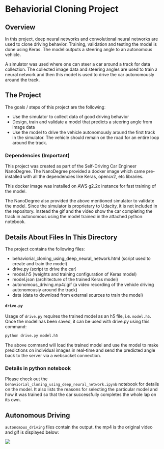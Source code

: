 # Behaviorial Cloning Project

Overview
---
In this project, deep neural networks and convolutional neural networks are used to clone driving behavior. Training, validation and testing the model is done using Keras. The model outputs a steering angle to an autonomous vehicle.

A simulator was used where one can steer a car around a track for data collection. The collected image data and steering angles are used to train a neural network and then this model is used to drive the car autonomously around the track.

The Project
---
The goals / steps of this project are the following:
* Use the simulator to collect data of good driving behavior
* Design, train and validate a model that predicts a steering angle from image data
* Use the model to drive the vehicle autonomously around the first track in the simulator. The vehicle should remain on the road for an entire loop around the track.

### Dependencies (Important)
This project was created as part of the Self-Driving Car Engineer NanoDegree. The NanoDegree provided a docker image which came pre-installed with all the dependencies like Keras, opencv2, etc libraries.

This docker image was installed on AWS g2.2x instance for fast training of the model.

The NanoDegree also provided the above mentioned simulator to validate the model. Since the simulator is proprietary to Udacity, it is not included in the repository. Instead the gif and the video show the car completing the track in autonomous using the model trained in the attached python notebook.  


## Details About Files In This Directory

The project contains the following files:
* behaviorial_cloning_using_deep_neural_network.html (script used to create and train the model)
* drive.py (script to drive the car)
* model.h5 (weights and training configuration of Keras model)
* model.json (architecture of the trained Keras model)
* autonomous_driving.mp4/.gif (a video recording of the vehicle driving autonomously around the track)
* data (data to download from external sources to train the model)

#### `drive.py`

Usage of `drive.py` requires the trained model as an h5 file, i.e. `model.h5`.
Once the model has been saved, it can be used with drive.py using this command:

```sh
python drive.py model.h5
```

The above command will load the trained model and use the model to make predictions on individual images in real-time and send the predicted angle back to the server via a websocket connection.

### Details in python notebook
Please check out the `behaviorial_cloning_using_deep_neural_network.ipynb` notebook for details on the model. It also lists the reasons for selecting the particular model and how it was trained so that the car successfully completes the whole lap on its own.

Autonomous Driving
---
`autonomous_driving` files contain the output. the mp4 is the original video and gif is displayed below:

![](autonomous_driving.gif)

